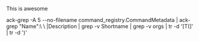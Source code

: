 This is awesome

  ack-grep -A 5 --no-filename command_registry.CommandMetadata | ack-grep "Name":\ \ \|Description | grep -v Shortname | grep -v orgs | tr -d '[T(]' | tr -d ')' 
